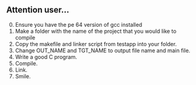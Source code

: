 ## Attention user...

0. Ensure you have the pe 64 version of gcc installed
1. Make a folder with the name of the project that you would like to compile
2. Copy the makefile and linker script from testapp into your folder.
3. Change OUT_NAME and TGT_NAME to output file name and main file.
4. Write a good C program.
5. Compile.
6. Link.
7. Smile.
